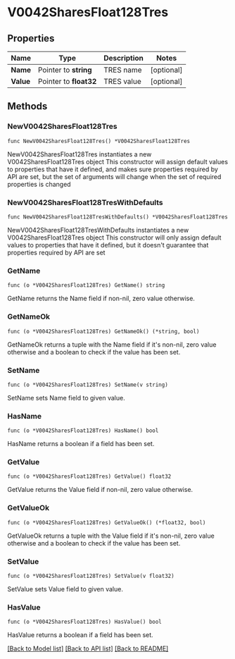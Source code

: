 # V0042SharesFloat128Tres

## Properties

Name | Type | Description | Notes
------------ | ------------- | ------------- | -------------
**Name** | Pointer to **string** | TRES name | [optional] 
**Value** | Pointer to **float32** | TRES value | [optional] 

## Methods

### NewV0042SharesFloat128Tres

`func NewV0042SharesFloat128Tres() *V0042SharesFloat128Tres`

NewV0042SharesFloat128Tres instantiates a new V0042SharesFloat128Tres object
This constructor will assign default values to properties that have it defined,
and makes sure properties required by API are set, but the set of arguments
will change when the set of required properties is changed

### NewV0042SharesFloat128TresWithDefaults

`func NewV0042SharesFloat128TresWithDefaults() *V0042SharesFloat128Tres`

NewV0042SharesFloat128TresWithDefaults instantiates a new V0042SharesFloat128Tres object
This constructor will only assign default values to properties that have it defined,
but it doesn't guarantee that properties required by API are set

### GetName

`func (o *V0042SharesFloat128Tres) GetName() string`

GetName returns the Name field if non-nil, zero value otherwise.

### GetNameOk

`func (o *V0042SharesFloat128Tres) GetNameOk() (*string, bool)`

GetNameOk returns a tuple with the Name field if it's non-nil, zero value otherwise
and a boolean to check if the value has been set.

### SetName

`func (o *V0042SharesFloat128Tres) SetName(v string)`

SetName sets Name field to given value.

### HasName

`func (o *V0042SharesFloat128Tres) HasName() bool`

HasName returns a boolean if a field has been set.

### GetValue

`func (o *V0042SharesFloat128Tres) GetValue() float32`

GetValue returns the Value field if non-nil, zero value otherwise.

### GetValueOk

`func (o *V0042SharesFloat128Tres) GetValueOk() (*float32, bool)`

GetValueOk returns a tuple with the Value field if it's non-nil, zero value otherwise
and a boolean to check if the value has been set.

### SetValue

`func (o *V0042SharesFloat128Tres) SetValue(v float32)`

SetValue sets Value field to given value.

### HasValue

`func (o *V0042SharesFloat128Tres) HasValue() bool`

HasValue returns a boolean if a field has been set.


[[Back to Model list]](../README.md#documentation-for-models) [[Back to API list]](../README.md#documentation-for-api-endpoints) [[Back to README]](../README.md)


